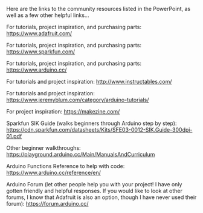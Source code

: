 Here are the links to the community resources listed in the PowerPoint, as well as a few other helpful links...

For tutorials, project inspiration, and purchasing parts: https://www.adafruit.com/

For tutorials, project inspiration, and purchasing parts: https://www.sparkfun.com/

For tutorials, project inspiration, and purchasing parts: https://www.arduino.cc/

For tutorials and project inspiration: http://www.instructables.com/

For tutorials and project inspiration: https://www.jeremyblum.com/category/arduino-tutorials/

For project inspiration: https://makezine.com/

Sparkfun SIK Guide (walks beginners through Arduino step by step): https://cdn.sparkfun.com/datasheets/Kits/SFE03-0012-SIK.Guide-300dpi-01.pdf

Other beginner walkthroughs: https://playground.arduino.cc/Main/ManualsAndCurriculum

Arduino Functions Reference to help with code: https://www.arduino.cc/reference/en/

Arduino Forum (let other people help you with your project! I have only gotten friendly and helpful responses.  If you would like to look at other forums, I know that Adafruit is also an option, though I have never used their forum): https://forum.arduino.cc/
